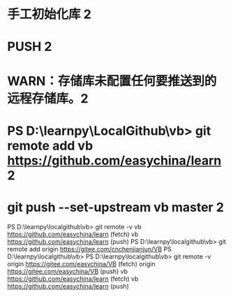 # 手工初始化库 2
# PUSH 2
# WARN：存储库未配置任何要推送到的远程存储库。2
# PS D:\learnpy\LocalGithub\vb> git remote add vb https://github.com/easychina/learn 2
# git push --set-upstream vb master 2


PS D:\learnpy\localgithub\vb> git remote -v
vb      https://github.com/easychina/learn (fetch)
vb      https://github.com/easychina/learn (push)
PS D:\learnpy\localgithub\vb> git remote add origin https://gitee.com/cnchenjianjun/VB
PS D:\learnpy\localgithub\vb>
PS D:\learnpy\localgithub\vb> git remote -v
origin  https://gitee.com/easychina/VB (fetch)
origin  https://gitee.com/easychina/VB (push)
vb      https://github.com/easychina/learn (fetch)
vb      https://github.com/easychina/learn (push)
